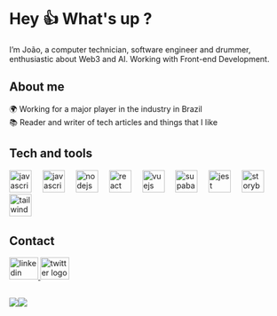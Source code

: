 # Hey 👍 What's up ?

I’m João, a computer technician, software engineer and drummer, enthusiastic about Web3 and AI. Working with Front-end Development.

## About me
🌍 Working for a major player in the industry in Brazil <br>
📚 Reader and writer of tech articles and things that I like

## Tech and tools
<div align="left">
  <img src="https://cdn.jsdelivr.net/gh/devicons/devicon/icons/javascript/javascript-original.svg" height="40" alt="javascript logo"  />
  <img width="12" />
<img src="https://cdn.jsdelivr.net/gh/devicons/devicon/icons/typescript/typescript-original.svg" height="40" alt="javascript logo"  />
  <img width="12" />
  <img src="https://cdn.simpleicons.org/nodedotjs/339933" height="40" alt="nodejs logo"  />
  <img width="12" />
  <img src="https://cdn.jsdelivr.net/gh/devicons/devicon/icons/react/react-original.svg" height="40" alt="react logo"  />
  <img width="12" />
  <img src="https://cdn.jsdelivr.net/gh/devicons/devicon/icons/vuejs/vuejs-original.svg" height="40" alt="vuejs logo"  />
  <img width="12" />
  <img src="https://cdn.jsdelivr.net/gh/devicons/devicon/icons/supabase/supabase-original.svg" height="40" alt="supabase logo"  />
  <img width="12" />
  <img src="https://cdn.jsdelivr.net/gh/devicons/devicon@latest/icons/jest/jest-plain.svg" height="40" alt="jest logo"  />
  <img width="12" />
  <img src="https://cdn.jsdelivr.net/gh/devicons/devicon@latest/icons/storybook/storybook-original.svg" height="40" alt="storybook logo"  />
  <img width="12" />
  <img src="https://cdn.jsdelivr.net/gh/devicons/devicon@latest/icons/tailwindcss/tailwindcss-original.svg" height="40" alt="tailwindcss logo"  />
  <img width="12" />
</div>

## Contact
<a href="https://www.linkedin.com/in/joao-vict0r/" target="_blank">
    <img src="https://raw.githubusercontent.com/maurodesouza/profile-readme-generator/master/src/assets/icons/social/linkedin/default.svg" width="52" height="40" alt="linkedin logo"  />
  </a>
  <a href="mailto:joaovictorcsantos13@gmail.com" target="_blank">
    <img src="https://static.cdnlogo.com/logos/g/37/gmail-icon.svg" width="52" height="40" alt="twitter logo"  />
  </a>

##
![](https://github-readme-stats.vercel.app/api?username=joaovict0r2&theme=transparent&hide_border=true&include_all_commits=false&count_private=false)![](https://github-readme-stats.vercel.app/api/top-langs/?username=joaovict0r2&theme=transparent&hide_border=true&include_all_commits=false&count_private=false&layout=compact)
